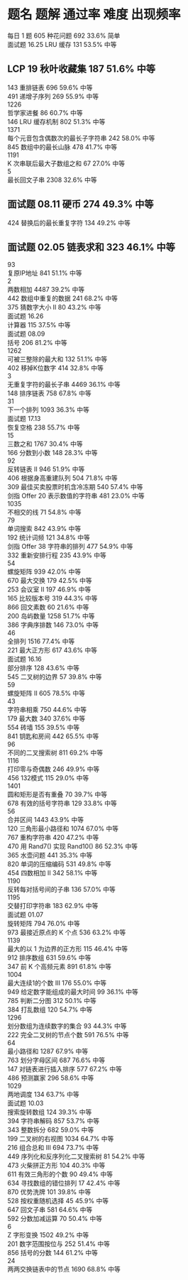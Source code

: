 #	题名	题解	通过率	难度	出现频率  
每日 1 题	605	 种花问题  	692	33.6%	简单	
面试题 16.25    LRU 缓存  	131	53.5%	中等	
## LCP 19	       秋叶收藏集  	187	51.6%	中等	
143 
重排链表  	696	59.6%	中等	
491	
递增子序列  	269	55.9%	中等	
1226	
哲学家进餐  	86	60.7%	中等	
146	
LRU 缓存机制  	802	51.3%	中等	
1371	
每个元音包含偶数次的最长子字符串  	242	58.0%	中等	
845	
数组中的最长山脉  	478	41.7%	中等	
1191	
K 次串联后最大子数组之和  	67	27.0%	中等	
5	
最长回文子串  	2308	32.6%	中等	
## 面试题 08.11	硬币  	274	49.3%	中等	
424	
替换后的最长重复字符  	134	49.2%	中等	
## 面试题 02.05	链表求和  	323	46.1%	中等	
93	
复原IP地址  	841	51.1%	中等	
2	
两数相加  	4487	39.2%	中等	
442	
数组中重复的数据  	241	68.2%	中等	
375	
猜数字大小 II  	80	43.2%	中等	
面试题 16.26	
计算器  	115	37.5%	中等	
面试题 08.09	
括号  	206	81.2%	中等	
1262	
可被三整除的最大和  	132	51.1%	中等	
402	
移掉K位数字  	414	32.8%	中等	
3	
无重复字符的最长子串  	4469	36.1%	中等	
148	
排序链表  	758	67.8%	中等	
31	
下一个排列  	1093	36.3%	中等	
面试题 17.13	
恢复空格  	238	55.7%	中等	
15	
三数之和  	1767	30.4%	中等	
166	
分数到小数  	148	28.3%	中等	
92	
反转链表 II  	946	51.9%	中等	
406	
根据身高重建队列  	504	71.8%	中等	
309	
最佳买卖股票时机含冷冻期  	540	57.4%	中等	
剑指 Offer 20	
表示数值的字符串  	481	23.0%	中等	
1035	
不相交的线  	71	54.8%	中等	
79	
单词搜索  	842	43.9%	中等	
192	
统计词频  	121	34.8%	中等	
剑指 Offer 38	
字符串的排列  	477	54.9%	中等	
332	
重新安排行程  	235	43.9%	中等	
54	
螺旋矩阵  	939	42.0%	中等	
670	
最大交换  	179	42.5%	中等	
253	
会议室 II  	197	46.9%	中等	
165	
比较版本号  	319	44.3%	中等	
866	
回文素数  	60	21.6%	中等	
200	
岛屿数量  	1258	51.7%	中等	
386	
字典序排数  	146	73.0%	中等	
46	
全排列  	1516	77.4%	中等	
221	
最大正方形  	617	43.6%	中等	
面试题 16.16	
部分排序  	128	43.6%	中等	
545	
二叉树的边界  	57	39.8%	中等	
59	
螺旋矩阵 II  	605	78.5%	中等	
43	
字符串相乘  	750	44.6%	中等	
179	
最大数  	340	37.6%	中等	
554	
砖墙  	155	39.5%	中等	
841	
钥匙和房间  	442	65.5%	中等	
96	
不同的二叉搜索树  	811	69.2%	中等	
1116	
打印零与奇偶数  	246	49.9%	中等	
456	
132模式  	115	29.0%	中等	
1401	
圆和矩形是否有重叠  	70	39.7%	中等	
678	
有效的括号字符串  	129	33.8%	中等	
56	
合并区间  	1443	43.9%	中等	
120	
三角形最小路径和  	1074	67.0%	中等	
767	
重构字符串  	420	47.2%	中等	
470	
用 Rand7() 实现 Rand10()  	86	52.3%	中等	
365	
水壶问题  	441	35.3%	中等	
820	
单词的压缩编码  	531	49.8%	中等	
454	
四数相加 II  	342	58.1%	中等	
1190	
反转每对括号间的子串  	136	57.0%	中等	
1195	
交替打印字符串  	183	62.9%	中等	
面试题 01.07	
旋转矩阵  	794	76.0%	中等	
973	
最接近原点的 K 个点  	536	63.2%	中等	
1139	
最大的以 1 为边界的正方形  	115	46.4%	中等	
912	
排序数组  	631	59.6%	中等	
347	
前 K 个高频元素  	891	61.8%	中等	
1004	
最大连续1的个数 III  	176	55.0%	中等	
949	
给定数字能组成的最大时间  	99	36.1%	中等	
785	
判断二分图  	312	50.1%	中等	
384	
打乱数组  	120	54.7%	中等	
1296	
划分数组为连续数字的集合  	93	44.3%	中等	
222	
完全二叉树的节点个数  	591	76.5%	中等	
64	
最小路径和  	1287	67.9%	中等	
763	
划分字母区间  	687	76.6%	中等	
147	
对链表进行插入排序  	577	67.2%	中等	
486	
预测赢家  	296	58.6%	中等	
1029	
两地调度  	134	63.7%	中等	
面试题 10.03	
搜索旋转数组  	124	39.3%	中等	
394	
字符串解码  	857	53.7%	中等	
343	
整数拆分  	682	59.0%	中等	
199	
二叉树的右视图  	1034	64.7%	中等	
216	
组合总和 III  	694	73.7%	中等	
449	
序列化和反序列化二叉搜索树  	81	54.2%	中等	
473	
火柴拼正方形  	104	40.3%	中等	
611	
有效三角形的个数  	90	49.4%	中等	
634	
寻找数组的错位排列  	17	42.4%	中等	
870	
优势洗牌  	101	39.8%	中等	
528	
按权重随机选择  	45	45.9%	中等	
647	
回文子串  	581	64.6%	中等	
592	
分数加减运算  	70	50.4%	中等	
6	
Z 字形变换  	1502	49.2%	中等	
201	
数字范围按位与  	252	51.4%	中等	
856	
括号的分数  	144	61.2%	中等	
24	
两两交换链表中的节点  	1690	68.8%	中等	